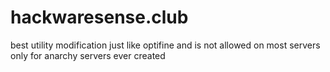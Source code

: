 # hackwaresense.club
best utility modification just like optifine and is not allowed on most servers only for anarchy servers ever created
